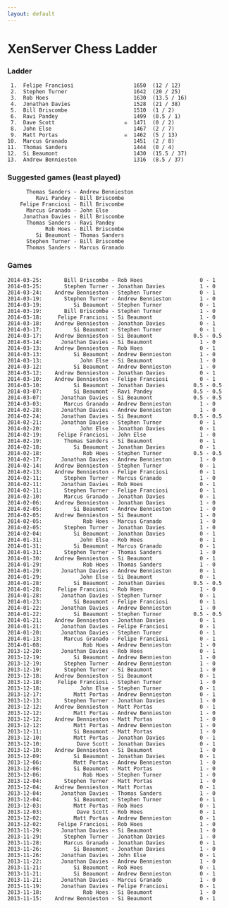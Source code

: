 ```yaml
---
layout: default
---
```

# XenServer Chess Ladder
### Ladder
     1.  Felipe Franciosi                   1650  (12 / 12)
     2.  Stephen Turner                     1642  (20 / 25)
     3.  Rob Hoes                           1630  (13.5 / 16)
     4.  Jonathan Davies                    1528  (21 / 38)
     5.  Bill Briscombe                     1510  (1 / 2)
     6.  Ravi Pandey                        1499  (0.5 / 1)
     7.  Dave Scott                      ☠  1471  (0 / 2)
     8.  John Else                          1467  (2 / 7)
     9.  Matt Portas                     ☠  1462  (5 / 13)
    10.  Marcus Granado                     1451  (2 / 8)
    11.  Thomas Sanders                     1444  (0 / 4)
    12.  Si Beaumont                        1430  (15.5 / 37)
    13.  Andrew Bennieston                  1316  (8.5 / 37)
### Suggested games (least played)
          Thomas Sanders - Andrew Bennieston
             Ravi Pandey - Bill Briscombe
        Felipe Franciosi - Bill Briscombe
          Marcus Granado - John Else
         Jonathan Davies - Bill Briscombe
          Thomas Sanders - Ravi Pandey
                Rob Hoes - Bill Briscombe
             Si Beaumont - Thomas Sanders
          Stephen Turner - Bill Briscombe
          Thomas Sanders - Marcus Granado
### Games
    2014-03-25:       Bill Briscombe - Rob Hoes                  0 - 1
    2014-03-25:       Stephen Turner - Jonathan Davies           1 - 0
    2014-03-24:    Andrew Bennieston - Stephen Turner            0 - 1
    2014-03-19:       Stephen Turner - Andrew Bennieston         1 - 0
    2014-03-19:          Si Beaumont - Stephen Turner            0 - 1
    2014-03-19:       Bill Briscombe - Stephen Turner            1 - 0
    2014-03-18:     Felipe Franciosi - Si Beaumont               1 - 0
    2014-03-18:    Andrew Bennieston - Jonathan Davies           0 - 1
    2014-03-17:          Si Beaumont - Stephen Turner            0 - 1
    2014-03-17:    Andrew Bennieston - Si Beaumont             0.5 - 0.5
    2014-03-14:      Jonathan Davies - Si Beaumont               1 - 0
    2014-03-13:    Andrew Bennieston - Rob Hoes                  0 - 1
    2014-03-13:          Si Beaumont - Andrew Bennieston         1 - 0
    2014-03-13:            John Else - Si Beaumont               1 - 0
    2014-03-12:          Si Beaumont - Andrew Bennieston         1 - 0
    2014-03-12:    Andrew Bennieston - Jonathan Davies           0 - 1
    2014-03-10:    Andrew Bennieston - Felipe Franciosi          0 - 1
    2014-03-10:          Si Beaumont - Jonathan Davies         0.5 - 0.5
    2014-03-07:          Si Beaumont - Ravi Pandey             0.5 - 0.5
    2014-03-07:      Jonathan Davies - Si Beaumont             0.5 - 0.5
    2014-03-03:       Marcus Granado - Andrew Bennieston         1 - 0
    2014-02-28:      Jonathan Davies - Andrew Bennieston         1 - 0
    2014-02-24:      Jonathan Davies - Si Beaumont             0.5 - 0.5
    2014-02-21:      Jonathan Davies - Stephen Turner            0 - 1
    2014-02-20:            John Else - Jonathan Davies           0 - 1
    2014-02-19:     Felipe Franciosi - John Else                 1 - 0
    2014-02-19:       Thomas Sanders - Si Beaumont               0 - 1
    2014-02-18:          Si Beaumont - Jonathan Davies           0 - 1
    2014-02-18:             Rob Hoes - Stephen Turner          0.5 - 0.5
    2014-02-17:      Jonathan Davies - Andrew Bennieston         1 - 0
    2014-02-14:    Andrew Bennieston - Stephen Turner            0 - 1
    2014-02-13:    Andrew Bennieston - Felipe Franciosi          0 - 1
    2014-02-11:       Stephen Turner - Marcus Granado            1 - 0
    2014-02-11:      Jonathan Davies - Rob Hoes                  0 - 1
    2014-02-11:       Stephen Turner - Felipe Franciosi          0 - 1
    2014-02-10:       Marcus Granado - Jonathan Davies           0 - 1
    2014-02-06:    Andrew Bennieston - Jonathan Davies           1 - 0
    2014-02-05:          Si Beaumont - Andrew Bennieston         1 - 0
    2014-02-05:    Andrew Bennieston - Si Beaumont               1 - 0
    2014-02-05:             Rob Hoes - Marcus Granado            1 - 0
    2014-02-05:       Stephen Turner - Jonathan Davies           1 - 0
    2014-02-04:          Si Beaumont - Jonathan Davies           0 - 1
    2014-01-31:            John Else - Rob Hoes                  0 - 1
    2014-01-31:          Si Beaumont - Marcus Granado            0 - 1
    2014-01-31:       Stephen Turner - Thomas Sanders            1 - 0
    2014-01-30:    Andrew Bennieston - Si Beaumont               0 - 1
    2014-01-29:             Rob Hoes - Thomas Sanders            1 - 0
    2014-01-29:      Jonathan Davies - Andrew Bennieston         0 - 1
    2014-01-29:            John Else - Si Beaumont               0 - 1
    2014-01-28:          Si Beaumont - Jonathan Davies         0.5 - 0.5
    2014-01-28:     Felipe Franciosi - Rob Hoes                  1 - 0
    2014-01-28:      Jonathan Davies - Stephen Turner            0 - 1
    2014-01-23:          Si Beaumont - Felipe Franciosi          0 - 1
    2014-01-22:      Jonathan Davies - Andrew Bennieston         1 - 0
    2014-01-22:          Si Beaumont - Stephen Turner          0.5 - 0.5
    2014-01-21:    Andrew Bennieston - Jonathan Davies           0 - 1
    2014-01-21:      Jonathan Davies - Felipe Franciosi          0 - 1
    2014-01-20:      Jonathan Davies - Stephen Turner            0 - 1
    2014-01-13:       Marcus Granado - Felipe Franciosi          0 - 1
    2014-01-08:             Rob Hoes - Andrew Bennieston         1 - 0
    2013-12-20:      Jonathan Davies - Rob Hoes                  0 - 1
    2013-12-19:          Si Beaumont - Andrew Bennieston         1 - 0
    2013-12-19:       Stephen Turner - Andrew Bennieston         1 - 0
    2013-12-19:       Stephen Turner - Si Beaumont               1 - 0
    2013-12-18:    Andrew Bennieston - Si Beaumont               0 - 1
    2013-12-18:     Felipe Franciosi - Stephen Turner            1 - 0
    2013-12-18:            John Else - Stephen Turner            0 - 1
    2013-12-17:          Matt Portas - Andrew Bennieston         0 - 1
    2013-12-13:       Stephen Turner - Jonathan Davies           1 - 0
    2013-12-12:    Andrew Bennieston - Matt Portas               0 - 1
    2013-12-12:          Matt Portas - Andrew Bennieston         1 - 0
    2013-12-12:    Andrew Bennieston - Matt Portas               1 - 0
    2013-12-12:          Matt Portas - Andrew Bennieston         1 - 0
    2013-12-11:          Si Beaumont - Matt Portas               1 - 0
    2013-12-10:          Matt Portas - Jonathan Davies           0 - 1
    2013-12-10:           Dave Scott - Jonathan Davies           0 - 1
    2013-12-10:    Andrew Bennieston - Si Beaumont               1 - 0
    2013-12-09:          Si Beaumont - Jonathan Davies           0 - 1
    2013-12-06:          Matt Portas - Andrew Bennieston         1 - 0
    2013-12-06:          Si Beaumont - Matt Portas               1 - 0
    2013-12-06:             Rob Hoes - Stephen Turner            1 - 0
    2013-12-04:       Stephen Turner - Matt Portas               1 - 0
    2013-12-04:    Andrew Bennieston - Matt Portas               0 - 1
    2013-12-04:      Jonathan Davies - Thomas Sanders            1 - 0
    2013-12-04:          Si Beaumont - Stephen Turner            0 - 1
    2013-12-03:          Matt Portas - Rob Hoes                  0 - 1
    2013-12-03:           Dave Scott - Rob Hoes                  0 - 1
    2013-12-02:          Matt Portas - Andrew Bennieston         0 - 1
    2013-12-02:     Felipe Franciosi - Rob Hoes                  1 - 0
    2013-11-29:      Jonathan Davies - Si Beaumont               1 - 0
    2013-11-29:       Stephen Turner - Jonathan Davies           1 - 0
    2013-11-28:       Marcus Granado - Jonathan Davies           0 - 1
    2013-11-26:          Si Beaumont - Jonathan Davies           1 - 0
    2013-11-26:      Jonathan Davies - John Else                 0 - 1
    2013-11-22:      Jonathan Davies - Andrew Bennieston         1 - 0
    2013-11-21:          Si Beaumont - Rob Hoes                  0 - 1
    2013-11-21:          Si Beaumont - Andrew Bennieston         0 - 1
    2013-11-21:      Jonathan Davies - Marcus Granado            1 - 0
    2013-11-19:      Jonathan Davies - Felipe Franciosi          0 - 1
    2013-11-18:             Rob Hoes - Si Beaumont               1 - 0
    2013-11-15:    Andrew Bennieston - Si Beaumont               0 - 1
